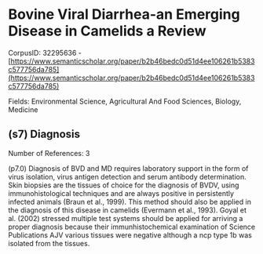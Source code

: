 # Bovine Viral Diarrhea-an Emerging Disease in Camelids a Review

CorpusID: 32295636 - [https://www.semanticscholar.org/paper/b2b46bedc0d51d4ee106261b5383c577756da785](https://www.semanticscholar.org/paper/b2b46bedc0d51d4ee106261b5383c577756da785)

Fields: Environmental Science, Agricultural And Food Sciences, Biology, Medicine

## (s7) Diagnosis
Number of References: 3

(p7.0) Diagnosis of BVD and MD requires laboratory support in the form of virus isolation, virus antigen detection and serum antibody determination. Skin biopsies are the tissues of choice for the diagnosis of BVDV, using immunohistological techniques and are always positive in persistently infected animals (Braun et al., 1999). This method should also be applied in the diagnosis of this disease in camelids (Evermann et al., 1993). Goyal et al. (2002) stressed multiple test systems should be applied for arriving a proper diagnosis because their immunhistochemical examination of Science Publications AJV various tissues were negative although a ncp type 1b was isolated from the tissues.
